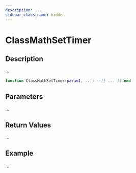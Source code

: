 ```yaml
---
description: ...
sidebar_class_name: hidden
---
```


# ClassMathSetTimer

## Description

...

```lua
function ClassMathSetTimer(param1, ...) --[[ ... ]] end
```

## Parameters

...

## Return Values

...

## Example

...


